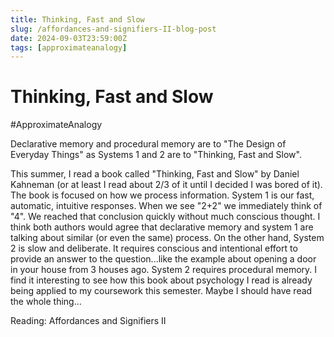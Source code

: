 ```yaml
---
title: Thinking, Fast and Slow
slug: /affordances-and-signifiers-II-blog-post
date: 2024-09-03T23:59:00Z
tags: [approximateanalogy]
---
```


# Thinking, Fast and Slow

#ApproximateAnalogy

Declarative memory and procedural memory are to "The Design of Everyday Things" as Systems 1 and 2 are to "Thinking, Fast and Slow".

This summer, I read a book called "Thinking, Fast and Slow" by Daniel Kahneman (or at least I read about 2/3 of it until I decided I was bored of it). The book is focused on how we process information. System 1 is our fast, automatic, intuitive responses. When we see "2+2" we immediately think of "4". We reached that conclusion quickly without much conscious thought. I think both authors would agree that declarative memory and system 1 are talking about similar (or even the same) process. On the other hand, System 2 is slow and deliberate. It requires conscious and intentional effort to provide an answer to the question...like the example about opening a door in your house from 3 houses ago. System 2 requires procedural memory. I find it interesting to see how this book about psychology I read is already being applied to my coursework this semester. Maybe I should have read the whole thing...

Reading: Affordances and Signifiers II